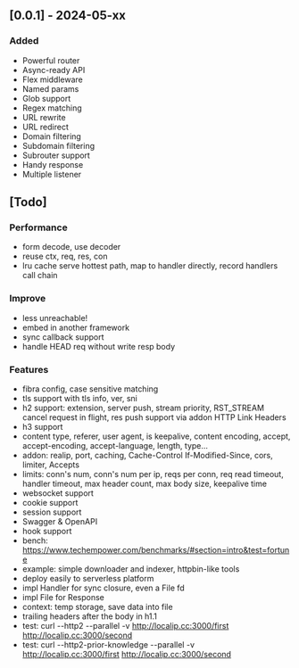 ## [0.0.1] - 2024-05-xx

### Added

- Powerful router
- Async-ready API
- Flex middleware
- Named params
- Glob support
- Regex matching
- URL rewrite
- URL redirect
- Domain filtering
- Subdomain filtering
- Subrouter support
- Handy response
- Multiple listener

## [Todo]

### Performance

- form decode, use decoder
- reuse ctx, req, res, con
- lru cache serve hottest path, map to handler directly, record handlers call chain

### Improve

- less unreachable!
- embed in another framework
- sync callback support
- handle HEAD req without write resp body

### Features

- fibra config, case sensitive matching
- tls support with tls info, ver, sni
- h2 support: extension, server push, stream priority, RST_STREAM cancel request in flight, res push support via addon HTTP Link Headers
- h3 support
- content type, referer, user agent, is keepalive, content encoding, accept, accept-encoding, accept-language, length, type...
- addon: realip, port, caching, Cache-Control If-Modified-Since, cors, limiter, Accepts
- limits: conn's num, conn's num per ip, reqs per conn, req read timeout, handler timeout, max header count, max body size, keepalive time
- websocket support
- cookie support
- session support
- Swagger & OpenAPI
- hook support
- bench: https://www.techempower.com/benchmarks/#section=intro&test=fortune
- example: simple downloader and indexer, httpbin-like tools
- deploy easily to serverless platform
- impl Handler for sync closure, even a File fd
- impl File for Response
- context: temp storage, save data into file
- trailing headers after the body in h1.1
- test: curl --http2 --parallel -v http://localip.cc:3000/first http://localip.cc:3000/second
- test: curl --http2-prior-knowledge --parallel -v http://localip.cc:3000/first http://localip.cc:3000/second